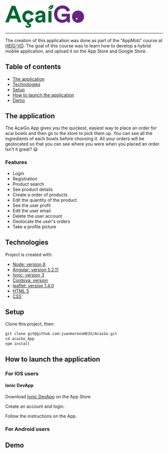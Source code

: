 <img src="src/assets/imgs/acai.png" width="50%" height="50%">

---

The creation of this application was done as part of the "AppMob" course at [HEIG-VD](https://heig-vd.ch/). The goal of this course was to learn how to develop a hybrid mobile application,
and upload it on the App Store and Google Store.

## Table of contents
* [The application](#the-application)
* [Technologies](#technologies)
* [Setup](#setup)
* [How to launch the application](#How-to-Launch-the-application)
* [Demo](#Demo)

## The application
The AçaiGo App gives you the quickest, easiest way to place an order for acai bowls and then go to the store to pick them up.
You can see all the ingredients of each bowls before choosing it. All your orders will be geolocated so that you can see where you were when you placed an order. Isn't it great? :smiley:

### Features

* Login
* Registration
* Product search
* See product details
* Create a order of products
* Edit the quantity of the product
* See the user profil
* Edit the user email
* Delete the user account
* Geolocate the user's orders
* Take a profile picture

	
## Technologies
Project is created with:

* [Node: version 8](https://angularjs.org/)
* [Angular: version 5.2.11](https://angularjs.org/)
* [Ionic: version 3](https://ionicframework.com/getting-started/)
* [Cordova: version](https://cordova.apache.org/) 
* [leaflet: version 1.4.0](https://leafletjs.com/)
* [HTML 5](https://www.w3.org/TR/html52/)
* [CSS](https://www.w3.org/Style/CSS/)

## Setup

Clone this project, then:
```
git clone git@github.com:juanmorenoHEIG/AcaiGo.git
cd acaiGo_App
npm install
```

## How to launch the application

### For IOS users

#### Ionic DevApp

  Download [Ionic DevApp](https://itunes.apple.com/us/app/ionic-devapp/id1233447133?mt=8) on the App Store
  
  Create an account and login.
  
  Follow the instructions on the App.
  
### For Android users

## Demo
